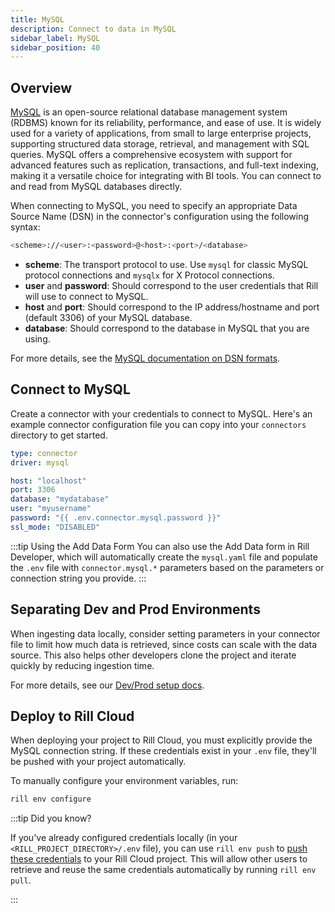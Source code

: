 ```yaml
---
title: MySQL
description: Connect to data in MySQL
sidebar_label: MySQL
sidebar_position: 40
---
```


<!-- WARNING: There are links to this page in source code. If you move it, find and replace the links and consider adding a redirect in docusaurus.config.js. -->

## Overview

[MySQL](https://dev.mysql.com/doc/refman/8.0/en/introduction.html) is an open-source relational database management system (RDBMS) known for its reliability, performance, and ease of use. It is widely used for a variety of applications, from small to large enterprise projects, supporting structured data storage, retrieval, and management with SQL queries. MySQL offers a comprehensive ecosystem with support for advanced features such as replication, transactions, and full-text indexing, making it a versatile choice for integrating with BI tools. You can connect to and read from MySQL databases directly.

When connecting to MySQL, you need to specify an appropriate Data Source Name (DSN) in the connector's configuration using the following syntax:

```bash
<scheme>://<user>:<password>@<host>:<port>/<database>
```

- **scheme**: The transport protocol to use. Use `mysql` for classic MySQL protocol connections and `mysqlx` for X Protocol connections.
- **user** and **password**: Should correspond to the user credentials that Rill will use to connect to MySQL.
- **host** and **port**: Should correspond to the IP address/hostname and port (default 3306) of your MySQL database.
- **database**: Should correspond to the database in MySQL that you are using.

For more details, see the [MySQL documentation on DSN formats](https://dev.mysql.com/doc/refman/8.4/en/connecting-using-uri-or-key-value-pairs.html#connecting-using-uri).

## Connect to MySQL

Create a connector with your credentials to connect to MySQL. Here's an example connector configuration file you can copy into your `connectors` directory to get started.

```yaml
type: connector 
driver: mysql 

host: "localhost"
port: 3306 
database: "mydatabase" 
user: "myusername" 
password: "{{ .env.connector.mysql.password }}"
ssl_mode: "DISABLED" 
```

:::tip Using the Add Data Form
You can also use the Add Data form in Rill Developer, which will automatically create the `mysql.yaml` file and populate the `.env` file with `connector.mysql.*` parameters based on the parameters or connection string you provide.
:::

## Separating Dev and Prod Environments

When ingesting data locally, consider setting parameters in your connector file to limit how much data is retrieved, since costs can scale with the data source. This also helps other developers clone the project and iterate quickly by reducing ingestion time.

For more details, see our [Dev/Prod setup docs](/build/connectors/templating).

## Deploy to Rill Cloud

When deploying your project to Rill Cloud, you must explicitly provide the MySQL connection string. If these credentials exist in your `.env` file, they'll be pushed with your project automatically.

To manually configure your environment variables, run:
```bash
rill env configure
```


:::tip Did you know?

If you've already configured credentials locally (in your `<RILL_PROJECT_DIRECTORY>/.env` file), you can use `rill env push` to [push these credentials](/build/connectors/credentials#rill-env-push) to your Rill Cloud project. This will allow other users to retrieve and reuse the same credentials automatically by running `rill env pull`.

:::